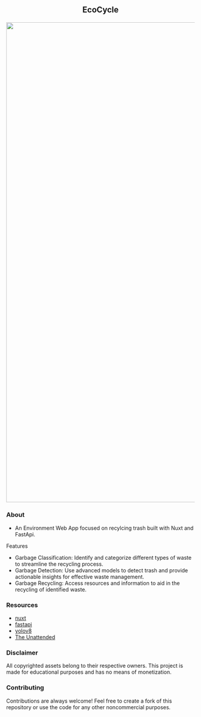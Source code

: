 ## <p align="center"> EcoCycle
<p align="center">  </p>

<p align="center"> <img src="https://i.imgur.com/5WYxaIE.jpeg"/ width="1280;"> </p>

### About
- An Environment Web App focused on recylcing trash built with Nuxt and FastApi.

Features
- Garbage Classification: Identify and categorize different types of waste to streamline the recycling process.
- Garbage Detection: Use advanced models to detect trash and provide actionable insights for effective waste management.
- Garbage Recycling: Access resources and information to aid in the recycling of identified waste.

### Resources
- [nuxt](https://nuxt.com/)
- [fastapi](https://fastapi.tiangolo.com/)
- [yolov8](https://docs.ultralytics.com/models/yolov8/)
- [The Unattended](https://hxn-001.ffffffrecords.com/#top)
### Disclaimer
All copyrighted assets belong to their respective owners. This project is made for educational purposes and has no means of monetization.
### Contributing
Contributions are always welcome! Feel free to create a fork of this repository or use the code for any other noncommercial purposes.
